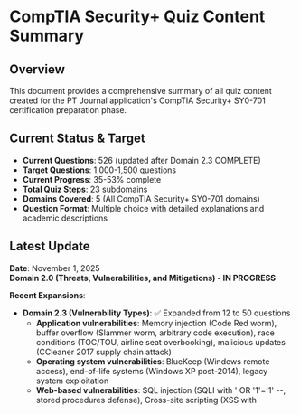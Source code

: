 # CompTIA Security+ Quiz Content Summary

## Overview

This document provides a comprehensive summary of all quiz content created for the PT Journal application's CompTIA Security+ SY0-701 certification preparation phase.

## Current Status & Target

- **Current Questions**: 526 (updated after Domain 2.3 COMPLETE)
- **Target Questions**: 1,000-1,500 questions
- **Current Progress**: 35-53% complete
- **Total Quiz Steps**: 23 subdomains
- **Domains Covered**: 5 (All CompTIA Security+ SY0-701 domains)
- **Question Format**: Multiple choice with detailed explanations and academic descriptions

## Latest Update

**Date**: November 1, 2025  
**Domain 2.0 (Threats, Vulnerabilities, and Mitigations) - IN PROGRESS**

**Recent Expansions**:

- **Domain 2.3 (Vulnerability Types)**: ✅ Expanded from 12 to 50 questions
  - **Application vulnerabilities**: Memory injection (Code Red worm), buffer overflow (Slammer worm, arbitrary code execution), race conditions (TOC/TOU, airline seat overbooking), malicious updates (CCleaner 2017 supply chain attack)
  - **Operating system vulnerabilities**: BlueKeep (Windows remote access), end-of-life systems (Windows XP post-2014), legacy system exploitation
  - **Web-based vulnerabilities**: SQL injection (SQLI with ' OR '1'='1' --, stored procedures defense), Cross-site scripting (XSS with <script> tags, cookie stealing, input validation), file upload (PHP/JSP execution, magic bytes validation), command injection (system() exploitation, shell metacharacters), directory traversal (../ sequences, /etc/passwd access), XXE injection (XML external entities, SSRF), LDAP injection (Active Directory bypass)
  - **Hardware vulnerabilities**: Firmware vulnerabilities, end-of-life hardware, legacy system risks
  - **Virtualization vulnerabilities**: VM escape (hypervisor exploitation, lateral movement east-west), VM sprawl (uncontrolled VM creation, unpatched systems), resource reuse (data remnants on shared disks)
  - **Cloud-specific vulnerabilities**: Shared tenancy risks (side-channel attacks, multi-tenant isolation), inadequate configuration management (publicly accessible S3 buckets, exposed databases), IAM flaws (excessive permissions, weak authentication, orphaned accounts), CASB (Cloud Access Security Broker for shadow IT discovery and policy enforcement)
  - **Supply chain vulnerabilities**: Service provider breaches, hardware supply chain (counterfeit components, firmware backdoors, nation-state manufacturing compromises), software supply chain (third-party library malware, bill of materials, SCA tools)
  - **Cryptographic vulnerabilities**: CA compromise (DigiNotar 2011, Comodo breaches, fraudulent certificates), key compromise (theft, weak generation, HSMs), flawed implementation (hardcoded keys, custom crypto, ECB mode), outdated algorithms (DES 56-bit, MD5, SHA-1, RC4, DES Challenge 1997), side-channel attacks (power analysis, timing, EM, acoustic, cache-timing), flawed RNG (Debian OpenSSL 2008, predictable keys), SSL/TLS downgrade (POODLE attack, backward compatibility exploitation), SSL stripping (HTTPS→HTTP, HSTS defense)
  - **Misconfiguration vulnerabilities**: Firewall misconfigurations (overly permissive rules, FTP/Telnet/RDP exposure, compliance violations), default credentials (admin/admin, public credential databases), unpatched software (WannaCry 2017 via unpatched Windows), excessive privileges (Domain Admin for all users, privilege creep, least privilege violations)
  - **Mobile device vulnerabilities**: Jailbreaking (iOS restriction bypass, App Store evasion, MDM bypass), rooting (Android superuser access, verified boot disabled, banking app detection), sideloading (APK installation from untrusted sources, Play Protect bypass, warranty voiding)
  - **Additional injection vulnerabilities**: Integer overflow (Boeing 787 248-day reboot), memory leaks (resource exhaustion, DoS, RAII defense), zero-day vulnerabilities (Log4Shell CVE-2021-44228, ProxyLogon, EternalBlue/WannaCry, nation-state stockpiling, $1M+ prices)
  - **Real-world examples**: CCleaner supply chain (2017), Slammer worm (2003), Code Red worm (2001), BlueKeep, WannaCry (2017), POODLE attack, DigiNotar breach (2011), Debian OpenSSL (2008), Boeing 787 integer overflow, Log4Shell, SolarWinds
- **Domain 2.2 (Threat Vectors and Attack Surfaces)**: ✅ Expanded from 12 to 51 questions
  - **Message-based vectors**: Email phishing (untargeted attacks, deceptive emails, bank impersonation), SMS smishing (text message phishing, malicious links, mobile malware), Instant messaging (IM attacks, social media impersonation, end-to-end encryption advantages/vulnerabilities)
  - **Image-based vectors**: Steganography (hidden malicious code in images), embedded malware in image files, exploiting image processing vulnerabilities
  - **File-based vectors**: Malicious PDF documents with embedded scripts, macro-enabled Office documents, weaponized archives, trojanized executables, file screening and attachment blocking
  - **Voice call vectors**: Vishing (voice phishing, fake helpdesk/HR calls), caller ID spoofing, voicemail attacks, IRS impersonation scams
  - **Removable device vectors**: USB drop attacks (parking lot scenarios, reception area placement), external hard drive malware transmission, sandbox defense strategies for found devices
  - **Vulnerable software**: Client-based scanning (agent on host, continuous monitoring, central reporting), agentless scanning (Nmap, Wireshark, threat actor preference), unsupported/legacy software exploitation, patch management importance
  - **Unsecure networks**: Wireless (open authentication, WPA3 encryption, SSID broadcast disabling, MAC filtering), Wired (802.1X authentication, unused port security, patch cable removal), Bluetooth/PAN (easy pairing vulnerabilities, non-discoverable mode)
  - **Open service ports**: FTP/Telnet/SMB unnecessary services, port scanning and closure, firewall rules, principle of least functionality
  - **Default credentials**: Manufacturer defaults (admin/admin, root/password), posted on public websites, automated scanning detection
  - **Supply chain vectors**: MSPs (managed service providers, cascading breaches, privileged access risks), Vendors (risk assessments, MFA requirements, access segmentation), Suppliers (hardware backdoors, firmware compromises, trusted foundries), Software distribution (compromised update mechanisms, SolarWinds/NotPetya examples)
  - **Social engineering - Phishing variants**: Generic phishing (tax refund scams, wide net attacks), Spear phishing (targeted board of directors, personalized content), Phishing campaign simulations (mock attacks, remedial training), Smishing with malicious downloads
  - **Social engineering - Deception**: Misinformation vs. Disinformation (false information spread, intentional manipulation), Impersonation (false identity adoption, police/helpdesk), Pretexting (fabricated scenarios, fake tech support), IRS/government impersonation
  - **Social engineering - Advanced**: Business email compromise (invoice scams, payment redirect), Watering hole attacks (2013 U.S. Dept of Labor example, compromised legitimate websites), Brand impersonation (bank mimicry, trademark monitoring), Typo squatting (arnazon.com, similar domains, URL hijacking)
  - **Additional vectors**: Shadow IT (unauthorized cloud services, CASB detection), Zero-day vulnerabilities (no available patches, behavioral analysis), OSINT reconnaissance (social media monitoring for targeted attacks), Combined attack techniques (LinkedIn recruiter impersonation)
  - **Defense strategies**: Email filtering and anti-phishing tools (SPF/DKIM/DMARC), Input validation and secure coding (OWASP guidelines), Network segmentation and access controls, Security awareness training across all platforms, Multi-factor authentication for remote access, Sandbox analysis for suspicious files
  - **Real-world examples**: 2013 U.S. Department of Labor watering hole attack, IRS gift card scams, USB drop attacks in reception areas, SolarWinds supply chain breach, NotPetya ransomware via compromised updates
- **Domain 2.1 (Threat Actors and Motivations)**: ✅ Expanded from 9 to 50 questions
  - **Threat Actor Types**: Nation-state actors (government-sponsored, sophisticated attacks, espionage/war motivations), APT (Advanced Persistent Threats - focused, well-funded, long-term operations), unskilled attackers/script kiddies (pre-made tools, limited understanding, off-the-shelf exploits), hacktivists (ideological/political motives, website defacement, DDoS, digital protest), insider threats (intentional vs. unintentional, employees/contractors, revenge/financial gain/espionage), organized crime (hierarchical structure, ransomware-as-a-service, profit-driven), shadow IT (unauthorized apps/devices, productivity-driven, security risks)
  - **Attributes of Actors**: Internal vs. External classification (legitimate access vs. unauthorized entry), Resources/funding (well-resourced nation-states/APTs vs. limited-resource script kiddies), Sophistication/capability (zero-day exploits/custom malware vs. pre-made tools)
  - **10 Motivation Categories**: Data exfiltration (stealing IP, trade secrets for dark web sale/competitive advantage), espionage (nation-state intelligence gathering, military/political secrets), service disruption (targeting critical infrastructure, chaos, reputation harm), blackmail (ransomware, double extortion, threatening data leaks), financial gain (credit card fraud, cryptocurrency theft, banking trojans), philosophical/political beliefs (hacktivism, environmental activism, human rights advocacy), ethics (white hat hackers, responsible disclosure, penetration testing), revenge (disgruntled employees, personal vendettas, sabotage), disruption/chaos (nihilistic attacks, cyber vandalism, creating instability), war (state-sponsored cyber warfare, critical infrastructure attacks during conflicts)
  - **Real-world Examples**: UK school employee password lockout (2021 revenge attack), Stuxnet (nation-state malware), Anonymous (hacktivist group), ransomware-as-a-service models, impossible travel indicators, business email compromise
- **Domain 1.0 COMPLETE**: 🎉 All 4 subdomains at 50 questions each (200 total)

**Status**: All 93 tests passing ✅ | Clean build ✅ | Domain 1.0 COMPLETE ✅ | Domain 2.1 COMPLETE ✅

## Source Material

- **CompTIA Security+.txt**: 743 formatted questions (30,657 lines)
- **CompTIA Security+ Practice.txt**: 1,000+ questions with explanations (18,429 lines)
- **CompTIA Security.txt**: 840 questions in 84 chapters (28,699 lines)
- **CompTIA Security+Exam.txt**: Study strategies and simulation guides (1,728 lines)
- **Total Source Content**: ~2,500+ questions across 79,513 lines

## Expansion Progress

### Domain 1.0: General Security Concepts ✅ COMPLETE (TARGET: 200 questions)

- **1.1 Security Controls**: ✅ 50 questions (COMPLETED)
  - Control types: Preventive, Deterrent, Detective, Corrective, Compensating, Directive
  - Control categories: Technical, Managerial, Operational, Physical
  - Real-world scenarios with academic explanations
- **1.2 Security Concepts**: ✅ 50 questions (COMPLETED)
  - CIA triad: Confidentiality, Integrity, Availability
  - AAA framework: Authentication, Authorization, Accounting
  - Zero trust architecture: Policy engine, enforcement point, continuous verification
  - Physical security: Bollards, sensors, access control vestibules, fencing
  - Deception technologies: Honeypots, honeynets, honeyfiles, honeytokens
- **1.3 Change Management**: ✅ 50 questions (COMPLETED)
  - CAB (Change Advisory Board) and approval processes
  - Backout plans and rollback procedures
  - Maintenance windows and scheduling
  - Impact analysis and testing
  - Stakeholders, ownership, and accountability
  - Dependencies and technical implications
  - Documentation, version control, and SOPs
  - Downtime, service/application restarts, legacy applications
  - Allow/deny lists and restricted activities
- **1.4 Cryptographic Solutions**: ✅ 50 questions (COMPLETED)
  - PKI: Public keys, private keys, key escrow, key exchange
  - Encryption levels: Full-disk (FDE), file-level (EFS), volume (BitLocker), database, record-level, transport (TLS)
  - Symmetric algorithms: AES (128/192/256), DES (56-bit, obsolete), 3DES (168-bit, legacy)
  - Asymmetric algorithms: RSA, Diffie-Hellman, ECC
  - Key management: TPM, HSM, KMS, key length, key longevity
  - Certificates: CA, CRL, OCSP, CSR, wildcard, root of trust, self-signed
  - Digital signatures, block ciphers, homomorphic encryption
  - Tools: Opal drives, VeraCrypt
- **Domain 1.0 Status**: 200/200 questions ✅ **100% COMPLETE**

### Domain 2.0: Threats, Vulnerabilities, and Mitigations (TARGET: 250-300 questions) - IN PROGRESS

- **2.1 Threat Actors**: ✅ 50 questions (COMPLETED)
  - Threat actor types: Nation-state, APT, unskilled attackers, hacktivists, insiders, organized crime, shadow IT
  - Attributes: Internal/external, resources/funding, sophistication/capability
  - Motivations: Data exfiltration, espionage, service disruption, blackmail, financial gain, philosophical/political, ethics, revenge, disruption/chaos, war
  - Real-world scenarios: UK school employee revenge attack, ransomware-as-a-service, Anonymous hacktivist operations, APT characteristics
- **2.2 Threat Vectors**: ✅ 51 questions (COMPLETED)
  - Message-based: Email phishing, SMS smishing, IM attacks
  - Image/File-based: Steganography, malicious PDFs, macro documents
  - Voice: Vishing, caller ID spoofing, IRS scams
  - Removable devices: USB drops, sandbox defense
  - Vulnerable software: Client-based vs. agentless scanning
  - Unsecure networks: Wireless/wired/Bluetooth vulnerabilities
  - Open ports & default credentials
  - Supply chain: MSPs, vendors, suppliers, hardware/software compromises
  - Social engineering: Phishing variants, BEC, watering hole, brand impersonation, typo squatting
  - Real-world examples: 2013 Dept of Labor attack, SolarWinds, NotPetya
- **2.3 Vulnerabilities**: ✅ 50 questions (COMPLETED)
  - Application: Memory injection, buffer overflow, race conditions, malicious updates
  - OS-based: BlueKeep, EOL systems, legacy vulnerabilities
  - Web-based: SQL injection, XSS, command injection, directory traversal, XXE, LDAP injection, file upload
  - Hardware: Firmware, EOL, legacy systems
  - Virtualization: VM escape, VM sprawl, resource reuse
  - Cloud: Shared tenancy, misconfigurations, IAM flaws, CASB
  - Supply chain: Service/hardware/software providers
  - Cryptographic: CA compromise, key compromise, flawed implementation, outdated algorithms, side-channel, flawed RNG, SSL/TLS attacks
  - Misconfiguration: Firewall, default credentials, unpatched software, excessive privileges
  - Mobile: Jailbreaking, rooting, sideloading
  - Other: Integer overflow, memory leaks, zero-day
  - Real-world: CCleaner, Slammer, Code Red, WannaCry, POODLE, DigiNotar, Log4Shell
- **2.4 Indicators**: 12/50 questions (next target)
- **2.5 Mitigations**: 12/50 questions
- **Domain 2.0 Status**: 175/250-300 questions (58-70% complete)

### Domain Breakdown

#### Domain 1.0: General Security Concepts (4 steps, 42 questions)

1. **1.1 Security Controls** (10 questions)
   - CIA triad, control types, authentication factors
2. **1.2 Fundamental Security Concepts** (10 questions)
   - Availability, non-repudiation, AAA, zero trust, gap analysis
3. **1.3 Change Management** (10 questions)
   - Change processes, backout plans, maintenance windows, dependencies
4. **1.4 Cryptographic Solutions** (12 questions)
   - Symmetric/asymmetric encryption, PKI, hashing, digital signatures, key management

#### Domain 2.0: Threats, Vulnerabilities, and Mitigations (5 steps, 175 questions) - IN PROGRESS

1. **2.1 Threat Actors and Motivations** (50 questions) ✅ COMPLETED
   - Nation-state actors, APTs, organized crime, hacktivists, insiders (intentional/unintentional), shadow IT, unskilled attackers
   - Attributes: Internal/external, resources/funding, sophistication/capability
   - Motivations: Data exfiltration, espionage, service disruption, blackmail, financial gain, philosophical/political, ethics, revenge, disruption/chaos, war
2. **2.2 Threat Vectors and Attack Surfaces** (51 questions) ✅ COMPLETED
   - Message-based: Email phishing, SMS smishing, IM attacks (social media impersonation)
   - Image/File-based: Steganography, malicious PDFs with scripts, macro documents, weaponized archives
   - Voice calls: Vishing, caller ID spoofing, voicemail attacks, IRS/HR impersonation
   - Removable devices: USB drop attacks, sandbox defense strategies
   - Vulnerable software: Client-based scanning (agents, continuous monitoring) vs. agentless scanning (Nmap, Wireshark)
   - Unsupported systems: Legacy software exploitation, Windows Server 2003 example
   - Unsecure networks: Wireless (open auth, WPA3, SSID, MAC filtering), Wired (802.1X, unused ports), Bluetooth/PAN
   - Open service ports: FTP/Telnet/SMB, port scanning, principle of least functionality
   - Default credentials: admin/admin, manufacturer defaults on public websites
   - Supply chain: MSPs (cascading breaches), vendors (risk assessments), suppliers (hardware backdoors), software distribution compromises
   - Social engineering: Phishing/spear phishing/smishing, BEC (invoice scams), watering hole (2013 Dept of Labor), brand impersonation, typo squatting (arnazon.com), pretexting, impersonation
   - Advanced topics: Shadow IT (unauthorized cloud services), zero-day vulnerabilities, OSINT reconnaissance, combined attack techniques
3. **2.3 Vulnerability Types** (50 questions) ✅ COMPLETED
   - Application vulnerabilities: Memory injection (Code Red worm), buffer overflow (Slammer worm), race conditions (TOC/TOU), malicious updates (CCleaner 2017)
   - Operating system vulnerabilities: BlueKeep, Windows XP EOL (April 2014), legacy system exploitation
   - Web-based vulnerabilities: SQL injection (' OR '1'='1' --, stored procedures), XSS (<script> tags, cookie theft), file upload (PHP execution, magic bytes), command injection (system(), shell metacharacters), directory traversal (../ sequences, /etc/passwd), XXE injection (XML external entities, SSRF), LDAP injection (Active Directory bypass)
   - Hardware vulnerabilities: Firmware vulnerabilities, end-of-life hardware, legacy systems
   - Virtualization vulnerabilities: VM escape (hypervisor exploitation, east-west movement), VM sprawl (uncontrolled VM creation), resource reuse (data remnants)
   - Cloud-specific vulnerabilities: Shared tenancy (side-channel attacks), cloud misconfigurations (S3 buckets, security groups), IAM flaws (excessive permissions, weak auth, orphaned accounts), CASB (shadow IT discovery, DLP enforcement)
   - Supply chain vulnerabilities: Service providers, hardware supply chain (counterfeit components, firmware backdoors, nation-state manufacturing), software supply chain (third-party library malware, bill of materials, SCA tools)
   - Cryptographic vulnerabilities: CA compromise (DigiNotar 2011, Comodo), key compromise (theft, weak generation, HSMs), flawed implementation (hardcoded keys, custom crypto, "don't roll your own crypto"), outdated algorithms (DES, MD5, SHA-1, RC4, DES Challenge 1997), side-channel attacks (power analysis, timing, EM, acoustic, cache-timing), flawed RNG (Debian OpenSSL 2008, 32,768 keys), SSL/TLS downgrade (POODLE, backward compatibility), SSL stripping (HTTPS→HTTP, HSTS)
   - Misconfiguration vulnerabilities: Firewall (overly permissive FTP/Telnet/RDP, compliance violations), default credentials (admin/admin, public databases), unpatched software (WannaCry 2017), excessive privileges (Domain Admin for all, privilege creep, least privilege violations)
   - Mobile device vulnerabilities: Jailbreaking (iOS restriction bypass, MDM bypass), rooting (Android superuser, verified boot disabled, banking app detection), sideloading (APK from untrusted sources, Play Protect bypass, warranty voiding)
   - Other vulnerabilities: Integer overflow (Boeing 787 248-day reboot), memory leaks (resource exhaustion, RAII defense, JNI native code), zero-day (Log4Shell CVE-2021-44228, ProxyLogon, EternalBlue/WannaCry, nation-state stockpiling, $1M+ prices)
4. **2.4 Indicators of Malicious Activity** (12 questions)
   - Phishing, smishing, vishing, social engineering, removable media, supply chain
3. **2.3 Vulnerability Types** (12 questions)
   - SQL injection, XSS, buffer overflow, zero-day, privilege escalation
4. **2.4 Indicators of Malicious Activity** (12 questions)
   - Ransomware, trojans, worms, DDoS, MitM, ARP poisoning, keyloggers
5. **2.5 Mitigation Techniques** (12 questions)
   - Segmentation, least privilege, patching, defense in depth, isolation

#### Domain 3.0: Security Architecture (4 steps, 49 questions)

1. **3.1 Architecture Models** (12 questions)
   - Cloud models (IaaS/PaaS/SaaS), zero trust, virtualization, containerization
2. **3.2 Security Infrastructure** (12 questions)
   - Firewalls, IDS/IPS, VPN, load balancers, WAF, RADIUS
3. **3.3 Data Protection** (12 questions)
   - Data classification, encryption (at rest/in transit/in use), tokenization, DLP
4. **3.4 Resilience and Recovery** (13 questions)
   - RTO/RPO, backup types, high availability, disaster recovery, RAID

#### Domain 4.0: Security Operations (5 steps, 50 questions)

1. **4.1 Security Techniques** (10 questions)
   - Baselines, hardening, MDM, wireless security, sandboxing
2. **4.2 Asset Management** (10 questions)
   - Asset lifecycle, inventory, decommissioning, data sanitization
3. **4.3 Vulnerability Management** (10 questions)
   - CVSS, CVE, scanning, penetration testing, bug bounties
4. **4.4 Monitoring Concepts** (10 questions)
   - SIEM, EDR, log aggregation, SNMP, NetFlow, behavioral analytics
5. **4.5 Enhancing Enterprise Capabilities** (10 questions)
   - Firewall rules, ACLs, DNS filtering, NAC, DLP, threat hunting

#### Domain 5.0: Security Program Management and Oversight (5 steps, 52 questions)

1. **5.1 Governance and Compliance Elements** (10 questions)
   - Security governance, policies, standards, procedures, regulations
2. **5.2 Risk Management Processes** (11 questions)
   - Risk identification, assessment, mitigation, acceptance, ALE calculations
3. **5.3 Third-Party Risk and Compliance** (10 questions)
   - Vendor management, SLAs, NDAs, supply chain risk, auditing
4. **5.4 Compliance and Auditing** (10 questions)
   - HIPAA, GDPR, PCI DSS, SOX, audit types, compliance reporting
5. **5.5 Security Awareness and Incident Response** (11 questions)
   - Security training, incident response lifecycle, CSIRT, forensics

## File Structure

```
data/comptia_secplus/
├── 1.0-general-security/
│   ├── 1.1-security-controls.txt (10 questions)
│   ├── 1.2-security-concepts.txt (10 questions)
│   ├── 1.3-change-management.txt (10 questions)
│   └── 1.4-cryptographic-solutions.txt (12 questions)
├── 2.0-threats-vulnerabilities/
│   ├── 2.1-threat-actors.txt (10 questions)
│   ├── 2.2-threat-vectors.txt (12 questions)
│   ├── 2.3-vulnerabilities.txt (12 questions)
│   ├── 2.4-indicators-malicious-activity.txt (12 questions)
│   └── 2.5-mitigation-techniques.txt (12 questions)
├── 3.0-security-architecture/
│   ├── 3.1-architecture-models.txt (12 questions)
│   ├── 3.2-security-infrastructure.txt (12 questions)
│   ├── 3.3-data-protection.txt (12 questions)
│   └── 3.4-resilience-recovery.txt (13 questions)
├── 4.0-security-operations/
│   ├── 4.1-security-techniques.txt (10 questions)
│   ├── 4.2-asset-management.txt (10 questions)
│   ├── 4.3-vulnerability-management.txt (10 questions)
│   ├── 4.4-monitoring-concepts.txt (10 questions)
│   └── 4.5-enterprise-capabilities.txt (10 questions)
└── 5.0-governance-risk-compliance/
    ├── 5.1-governance-elements.txt (10 questions)
    ├── 5.2-risk-management.txt (11 questions)
    ├── 5.3-third-party-risk.txt (10 questions)
    ├── 5.4-compliance-auditing.txt (10 questions)
    └── 5.5-security-awareness-ir.txt (11 questions)
```

## Implementation Details

### Code Changes

1. **src/tutorials/comptia_secplus.rs**
   - Updated all 5 `get_domain_X_steps()` functions to load question files
   - Each function creates quiz steps using `create_quiz_step_from_file()`
   - Error handling with warnings for missing files

2. **src/lib.rs**
   - Updated test expectations for 23 quiz steps (was 1)
   - Adjusted serialization performance test timeout (50ms → 200ms) to accommodate larger content

### Testing

- **All 93 tests passing**
- Quiz loading validated
- Question parsing verified
- Serialization/deserialization working correctly

## Quality Standards

All questions follow these standards:

- **4 answer choices** with exactly 1 correct answer
- **Detailed explanations** explaining why answer is correct and why others are wrong
- **Context-appropriate difficulty** aligned with CompTIA Security+ exam
- **Clear, unambiguous wording** avoiding trick questions
- **Domain and subdomain tagging** for proper organization

## Usage

Users can now:

1. Navigate to CompTIA Security+ phase in PT Journal
2. Select any of 23 quiz steps organized by domain
3. Answer multiple-choice questions with immediate feedback
4. View detailed explanations after answering
5. Track progress with first-attempt-correct scoring
6. View statistics showing performance across all domains

## Sources

Questions created based on:

- CompTIA Security+ SY0-701 exam objectives
- Security certification study materials
- Industry best practices and standards
- Real-world security scenarios

## Next Steps (Optional Enhancements)

1. Add more questions to increase variety (target: 15-20 questions per subdomain)
2. Create performance-based simulation questions
3. Add adaptive difficulty based on user performance
4. Implement spaced repetition for retention
5. Add domain-specific study resources and references
